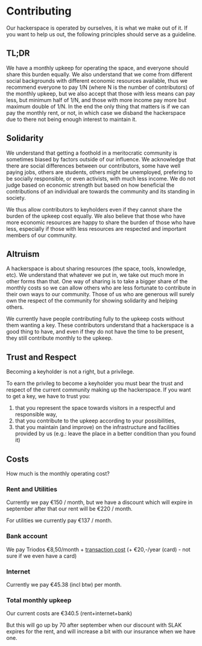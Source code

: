 # Contributing

Our hackerspace is operated by ourselves, it is what we make out of
it. If you want to help us out, the following principles should serve
as a guideline.

## TL;DR
We have a monthly upkeep for operating the space, and everyone should
share this burden equally. We also understand that we come from
different social backgrounds with different economic resources
available, thus we recommend everyone to pay 1/N (where N is the
number of contributors) of the monthly upkeep, but we also accept that
those with less means can pay less, but minimum half of 1/N, and those
with more income pay more but maximum double of 1/N. In the end the
only thing that matters is if we can pay the monthly rent, or not, in
which case we disband the hackerspace due to there not being enough
interest to maintain it.

## Solidarity

We understand that getting a foothold in a meritocratic community is
sometimes biased by factors outside of our influence. We acknowledge
that there are social differences between our contributors, some have
well paying jobs, others are students, others might be unemployed,
prefering to be socially responsible, or even activists, with much
less income. We do not judge based on economic strength but based on
how beneficial the contributions of an individual are towards the
community and its standing in society.

We thus allow contributors to keyholders even if they cannot share the
burden of the upkeep cost equally. We also believe that those who have
more economic resources are happy to share the burden of those who
have less, especially if those with less resources are respected and
important members of our community.

## Altruism

A hackerspace is about sharing resources (the space, tools, knowledge,
etc). We understand that whatever we put in, we take out much more in
other forms than that. One way of sharing is to take a bigger share of
the monthly costs so we can allow others who are less fortunate to
contribute in their own ways to our community. Those of us who are
generous will surely own the respect of the community for showing
solidarity and helping others.

We currently have people contributing fully to the upkeep costs
without them wanting a key. These contributors understand that a
hackerspace is a good thing to have, and even if they do not have the
time to be present, they still contribute monthly to the upkeep.

## Trust and Respect

Becoming a keyholder is not a right, but a privilege.

To earn the privileg to become a keyholder you must bear the trust and
respect of the current community making up the hackerspace. If you
want to get a key, we have to trust you:
  1. that you represent the space towards visitors in a respectful and
     responsible way,
  2. that you contribute to the upkeep according to your possibilities,
  3. that you maintain (and improve) on the infrastructure and
     facilities provided by us (e.g.: leave the place in a better
     condition than you found it)

## Costs
How much is the monthly operating cost?

### Rent and Utilities
Currently we pay €150 / month, but we have a discount which will
expire in september after that our rent will be €220 / month.

For utilities we currently pay €137 / month.

### Bank account
We pay Triodos €8,50/month + [transaction cost](https://www.triodos.nl/nl/zakelijk/internet-zaken-rekening-zakelijke-rekening/kosten/)
(+ €20,-/year (card) - not sure if we even have a card)

### Internet
Currently we pay €45.38 (incl btw) per month.

### Total monthly upkeep
Our current costs are €340.5 (rent+internet+bank)

But this will go up by 70 after september when our discount with SLAK
expires for the rent, and will increase a bit with our insurance when
we have one.
